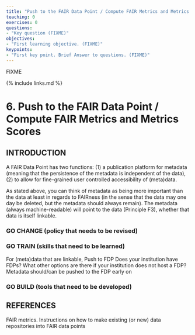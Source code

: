 ```yaml
---
title: "Push to the FAIR Data Point / Compute FAIR Metrics and Metrics Scores "
teaching: 0
exercises: 0
questions:
- "Key question (FIXME)"
objectives:
- "First learning objective. (FIXME)"
keypoints:
- "First key point. Brief Answer to questions. (FIXME)"
---
```

FIXME

{% include links.md %}

# 6. Push to the FAIR Data Point / Compute FAIR Metrics and Metrics Scores 
## INTRODUCTION

A FAIR Data Point has two functions: (1) a publication platform for metadata (meaning that the persistence of the metadata is independent of the data), (2) to allow for fine-grained user controlled accessibility of (meta)data. 

As stated above, you can think of metadata as being more important than the data at least in regards to FAIRness (in the sense that the data may one day be deleted, but the metadata should always remain). The metadata (always machine-readable) will point to the data (Principle F3), whether that data is itself linkable. 

### GO CHANGE (policy that needs to be revised) 


### GO TRAIN (skills that need to be learned)

For (meta)data that are linkable, 
Push to FDP
Does your institution have FDPs?
What other options are there if your institution does not host a FDP?
Metadata should/can be pushed to the FDP early on

### GO BUILD (tools that need to be developed) 


## REFERENCES

FAIR metrics. 
Instructions on how to make existing (or new) data repositories into FAIR data points
